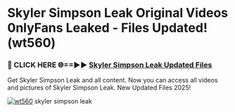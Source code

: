 # Skyler Simpson Leak Original Videos 0nlyFans Leaked - Files Updated! (wt560)

<h3>🔴 CLICK HERE 🌐==►► <a href="https://tinyurl.com/3hn5wdd3" rel="nofollow">Skyler Simpson Leak Updated Files</a></h3>

Get Skyler Simpson Leak and all content. Now you can access all videos and pictures of Skyler Simpson Leak. New Updated Files 2025!

[![wt560](https://i.imgur.com/4HnBqBT.gif)](https://tinyurl.com/3hn5wdd3)
skyler simpson leak